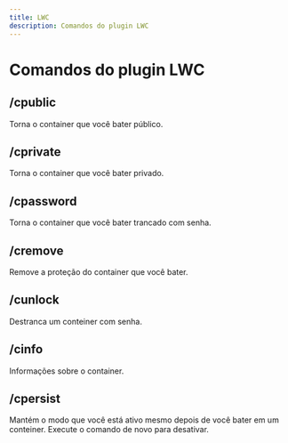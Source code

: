 ```yaml
---
title: LWC
description: Comandos do plugin LWC
---
```

# Comandos do plugin LWC

## /cpublic

Torna o container que você bater público.

## /cprivate

Torna o container que você bater privado.

## /cpassword

Torna o container que você bater trancado com senha.

## /cremove

Remove a proteção do container que você bater.

## /cunlock

Destranca um conteiner com senha.

## /cinfo

Informações sobre o container.

## /cpersist

Mantém o modo que você está ativo mesmo depois de você bater em um conteiner. Execute o comando de novo para desativar.

